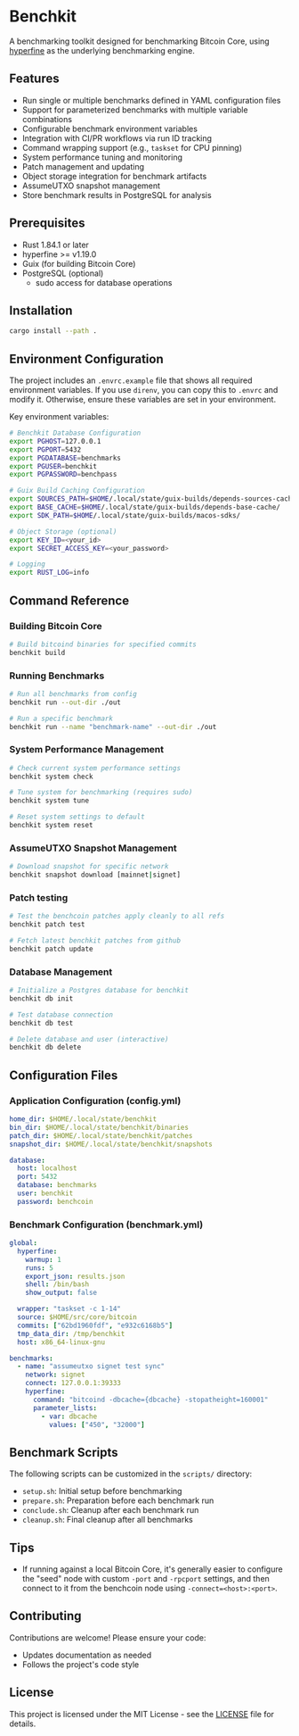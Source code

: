# Benchkit

A benchmarking toolkit designed for benchmarking Bitcoin Core, using [hyperfine](https://github.com/sharkdp/hyperfine) as the underlying benchmarking engine.

## Features

- Run single or multiple benchmarks defined in YAML configuration files
- Support for parameterized benchmarks with multiple variable combinations
- Configurable benchmark environment variables
- Integration with CI/PR workflows via run ID tracking
- Command wrapping support (e.g., `taskset` for CPU pinning)
- System performance tuning and monitoring
- Patch management and updating
- Object storage integration for benchmark artifacts
- AssumeUTXO snapshot management
- Store benchmark results in PostgreSQL for analysis

## Prerequisites

- Rust 1.84.1 or later
- hyperfine >= v1.19.0
- Guix (for building Bitcoin Core)
- PostgreSQL (optional)
    - sudo access for database operations

## Installation

```bash
cargo install --path .
```

## Environment Configuration

The project includes an `.envrc.example` file that shows all required environment variables. If you use `direnv`, you can copy this to `.envrc` and modify it. Otherwise, ensure these variables are set in your environment.

Key environment variables:

```bash
# Benchkit Database Configuration
export PGHOST=127.0.0.1
export PGPORT=5432
export PGDATABASE=benchmarks
export PGUSER=benchkit
export PGPASSWORD=benchpass

# Guix Build Caching Configuration
export SOURCES_PATH=$HOME/.local/state/guix-builds/depends-sources-cache/
export BASE_CACHE=$HOME/.local/state/guix-builds/depends-base-cache/
export SDK_PATH=$HOME/.local/state/guix-builds/macos-sdks/

# Object Storage (optional)
export KEY_ID=<your_id>
export SECRET_ACCESS_KEY=<your_password>

# Logging
export RUST_LOG=info
```

## Command Reference

### Building Bitcoin Core

```bash
# Build bitcoind binaries for specified commits
benchkit build
```

### Running Benchmarks

```bash
# Run all benchmarks from config
benchkit run --out-dir ./out

# Run a specific benchmark
benchkit run --name "benchmark-name" --out-dir ./out
```

### System Performance Management

```bash
# Check current system performance settings
benchkit system check

# Tune system for benchmarking (requires sudo)
benchkit system tune

# Reset system settings to default
benchkit system reset
```

### AssumeUTXO Snapshot Management

```bash
# Download snapshot for specific network
benchkit snapshot download [mainnet|signet]
```

### Patch testing

```bash
# Test the benchcoin patches apply cleanly to all refs
benchkit patch test

# Fetch latest benchkit patches from github
benchkit patch update
```

### Database Management

```bash
# Initialize a Postgres database for benchkit
benchkit db init

# Test database connection
benchkit db test

# Delete database and user (interactive)
benchkit db delete
```

## Configuration Files

### Application Configuration (config.yml)

```yaml
home_dir: $HOME/.local/state/benchkit
bin_dir: $HOME/.local/state/benchkit/binaries
patch_dir: $HOME/.local/state/benchkit/patches
snapshot_dir: $HOME/.local/state/benchkit/snapshots

database:
  host: localhost
  port: 5432
  database: benchmarks
  user: benchkit
  password: benchcoin
```

### Benchmark Configuration (benchmark.yml)

```yaml
global:
  hyperfine:
    warmup: 1
    runs: 5
    export_json: results.json
    shell: /bin/bash
    show_output: false

  wrapper: "taskset -c 1-14"
  source: $HOME/src/core/bitcoin
  commits: ["62bd1960fdf", "e932c6168b5"]
  tmp_data_dir: /tmp/benchkit
  host: x86_64-linux-gnu

benchmarks:
  - name: "assumeutxo signet test sync"
    network: signet
    connect: 127.0.0.1:39333
    hyperfine:
      command: "bitcoind -dbcache={dbcache} -stopatheight=160001"
      parameter_lists:
        - var: dbcache
          values: ["450", "32000"]
```

## Benchmark Scripts

The following scripts can be customized in the `scripts/` directory:

- `setup.sh`: Initial setup before benchmarking
- `prepare.sh`: Preparation before each benchmark run
- `conclude.sh`: Cleanup after each benchmark run
- `cleanup.sh`: Final cleanup after all benchmarks

## Tips

- If running against a local Bitcoin Core, it's generally easier to configure
  the "seed" node with custom `-port` and `-rpcport` settings, and then connect
  to it from the benchcoin node using `-connect=<host>:<port>`.

## Contributing

Contributions are welcome! Please ensure your code:
- Updates documentation as needed
- Follows the project's code style

## License

This project is licensed under the MIT License - see the [LICENSE](LICENSE) file for details.

